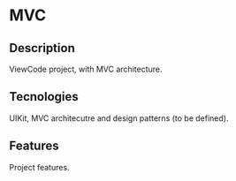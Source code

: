 # MVC

## Description
ViewCode project, with MVC architecture.

## Tecnologies
UIKit, MVC architecutre and design patterns (to be defined).

## Features
Project features.
